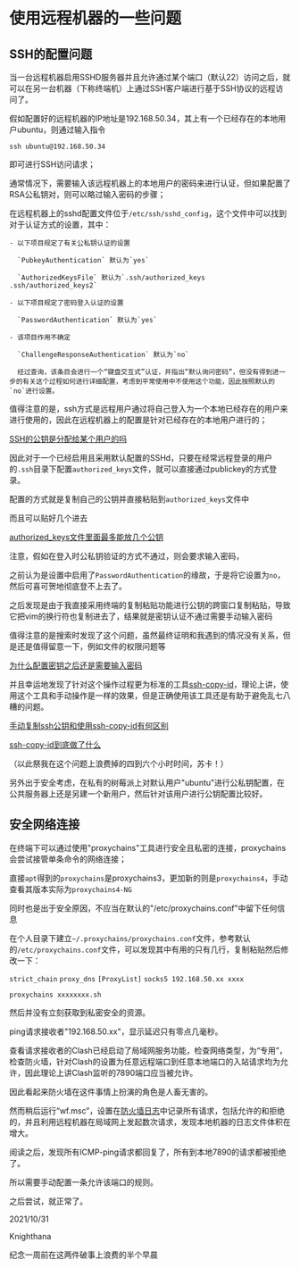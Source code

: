 # 使用远程机器的一些问题

## SSH的配置问题

  当一台远程机器启用SSHD服务器并且允许通过某个端口（默认22）访问之后，就可以在另一台机器（下称终端机）上通过SSH客户端进行基于SSH协议的远程访问了。

  假如配置好的远程机器的IP地址是192.168.50.34，其上有一个已经存在的本地用户ubuntu，则通过输入指令

  `ssh ubuntu@192.168.50.34`

  即可进行SSH访问请求；

  通常情况下，需要输入该远程机器上的本地用户的密码来进行认证，但如果配置了RSA公私钥对，则可以略过输入密码的步骤；

  在远程机器上的sshd配置文件位于`/etc/ssh/sshd_config`，这个文件中可以找到对于认证方式的设置，其中：

    - 以下项目规定了有关公私钥认证的设置
    
      `PubkeyAuthentication` 默认为`yes`
    
      `AuthorizedKeysFile` 默认为`.ssh/authorized_keys .ssh/authorized_keys2`

    - 以下项目规定了密码登入认证的设置

      `PasswordAuthentication` 默认为`yes`

    - 该项目作用不确定

      `ChallengeResponseAuthentication` 默认为`no`

      经过查询，该条目会进行一个“键盘交互式”认证，并指出“默认询问密码”，但没有得到进一步的有关这个过程如何进行详细配置，考虑到平常使用中不使用这个功能，因此按照默认的`no`进行设置。

值得注意的是，ssh方式是远程用户通过将自己登入为一个本地已经存在的用户来进行使用的，因此在远程机器上的配置是针对已经存在的本地用户进行的；

  [SSH的公钥是分配给某个用户的吗](https://unix.stackexchange.com/questions/315615/is-ssh-public-key-associated-with-a-user)

因此对于一个已经启用且采用默认配置的SSHd，只要在经常远程登录的用户的`.ssh`目录下配置`authorized_keys`文件，就可以直接通过publickey的方式登录。

配置的方式就是复制自己的公钥并直接粘贴到`authorized_keys`文件中

而且可以贴好几个进去

  [authorized_keys文件里面最多能放几个公钥](https://serverfault.com/questions/486598/which-is-the-maximum-number-of-keys-in-authorized-keys-file)

注意，假如在登入时公私钥验证的方式不通过，则会要求输入密码，

之前认为是设置中启用了`PasswordAuthentication`的缘故，于是将它设置为`no`，然后可喜可贺地彻底登不上去了。

之后发现是由于我直接采用终端的复制粘贴功能进行公钥的跨窗口复制粘贴，导致它把vim的换行符也复制进去了，结果就是密钥认证不通过需要手动输入密码

  值得注意的是搜索时发现了这个问题，虽然最终证明和我遇到的情况没有关系，但是还是值得留意一下，例如文件的权限问题等

  [为什么配置密钥之后还是需要输入密码](https://unix.stackexchange.com/questions/36540/why-am-i-still-getting-a-password-prompt-with-ssh-with-public-key-authentication)

并且幸运地发现了针对这个操作过程更为标准的工具[ssh-copy-id](https://www.ssh.com/academy/ssh/copy-id)，理论上讲，使用这个工具和手动操作是一样的效果，但是正确使用该工具还是有助于避免乱七八糟的问题。

  [手动复制ssh公钥和使用ssh-copy-id有何区别](https://unix.stackexchange.com/questions/419317/ssh-copy-id-versus-manual-copy-id-rsa-pub)

  [ssh-copy-id到底做了什么](https://stackoverflow.com/questions/22700818/what-exactly-does-ssh-copy-id-do)

（以此祭我在这个问题上浪费掉的四到六个小时时间，苏卡！）

另外出于安全考虑，在私有的树莓派上对默认用户"ubuntu"进行公私钥配置，在公共服务器上还是另建一个新用户，然后针对该用户进行公钥配置比较好。

## 安全网络连接

在终端下可以通过使用"proxychains"工具进行安全且私密的连接，proxychains会尝试接管单条命令的网络连接；

直接`apt`得到的`proxychains`是proxychains3，更加新的则是`proxychains4`，手动查看其版本实际为`proxychains4-NG`

同时也是出于安全原因，不应当在默认的"/etc/proxychains.conf"中留下任何信息

在个人目录下建立`~/.proxychains/proxychains.conf`文件，参考默认的`/etc/proxychains.conf`文件，可以发现其中有用的只有几行，复制粘贴然后修改一下：

`strict_chain`
`proxy_dns`
`[ProxyList]`
`socks5 192.168.50.xx xxxx`

`proxychains xxxxxxxx.sh`

然后并没有立刻获取到私密安全的资源。

ping请求接收者"192.168.50.xx"，显示延迟只有零点几毫秒。

查看请求接收者的Clash已经启动了局域网服务功能，检查网络类型，为“专用”，检查防火墙，针对Clash的设置为任意远程端口到任意本地端口的入站请求均为允许，因此理论上讲Clash监听的7890端口应当被允许。

因此看起来防火墙在这件事情上扮演的角色是人畜无害的。

然而稍后运行“wf.msc”，设置在[防火墙日志](%WINDIR%\System32\LogFiles\Firewall\pfirewall.log)中记录所有请求，包括允许的和拒绝的，并且利用远程机器在局域网上发起数次请求，发现本地机器的日志文件体积在增大。

阅读之后，发现所有ICMP-ping请求都回复了，所有到本地7890的请求都被拒绝了。

所以需要手动配置一条允许该端口的规则。

之后尝试，就正常了。

2021/10/31

Knighthana

纪念一周前在这两件破事上浪费的半个早晨
 
